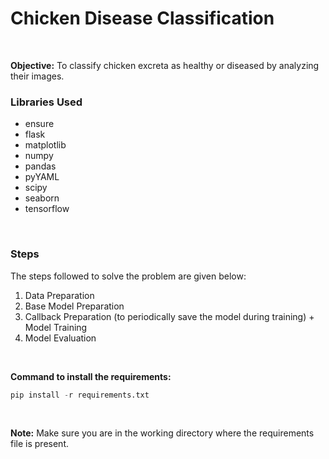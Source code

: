 # Chicken Disease Classification
<br>

**Objective:**  To classify chicken excreta as healthy or diseased by analyzing their images.
<br>

### **Libraries Used**<br>
- ensure
- flask
- matplotlib
- numpy
- pandas
- pyYAML
- scipy
- seaborn
- tensorflow
<br>

### **Steps**

The steps followed to solve the problem are given below:
1. Data Preparation
2. Base Model Preparation
3. Callback Preparation (to periodically save the model during training) + Model Training
4. Model Evaluation
<br>

**Command to install the requirements:**<br>
```python
pip install -r requirements.txt
```
<br>

**Note:** Make sure you are in the working directory where the requirements file is present.
